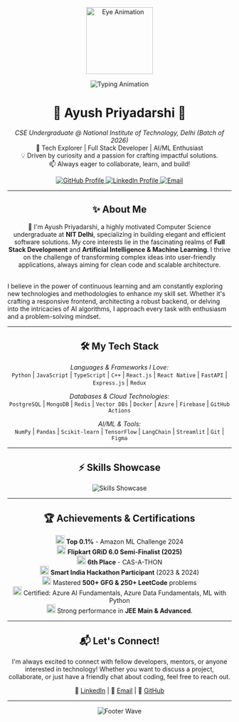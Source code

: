 <!-- Section: Header with Typing Animation -->
 <!-- Section: Header with Typing Animation -->
<!-- Eye Animation -->
<p align="center">
  <img src="https://raw.githubusercontent.com/matcornic/animated-svg-eyes/master/eyes.svg" width="150px" alt="Eye Animation" />
</p>

<!-- Typing Animation -->
<p align="center">
  <img src="https://readme-typing-svg.demolab.com/?lines=Hello%20World%21%20I%27m%20Ayush%20Priyadarshi;Building%20Dreams%20with%20Code%20%F0%9F%92%BB;Passionate%20about%20AI%20%26%20Full%20Stack;Let%27s%20Connect%21%20%F0%9F%91%8B&center=true&size=32&color=000080&pause=1000" alt="Typing Animation" />
</p>



<!-- Section: Introduction & About Me -->
<h1 align="center">🌟 Ayush Priyadarshi 🌟</h1>
<p align="center">
  <em>CSE Undergraduate @ National Institute of Technology, Delhi (Batch of 2026)</em><br/>
  🚀 Tech Explorer | Full Stack Developer | AI/ML Enthusiast<br/>
  💡 Driven by curiosity and a passion for crafting impactful solutions.<br/>
  📫 Always eager to collaborate, learn, and build!
</p>

<!-- Section: Quick Intro / Highlights -->
<div align="center">
  <a href="https://github.com/geekAyush123">
    <img src="https://img.shields.io/badge/GitHub-geekAyush123-informational?style=flat&logo=github&logoColor=white" alt="GitHub Profile"/>
  </a>
  <a href="https://www.linkedin.com/in/ayush-priyadarshi-9481b9282/">
    <img src="https://img.shields.io/badge/LinkedIn-AyushPriyadarshi-blue?style=flat&logo=linkedin&logoColor=white" alt="LinkedIn Profile"/>
  </a>
  <a href="mailto:ayushpriye2105@gmail.com">
    <img src="https://img.shields.io/badge/Email-ayushpriye2105@gmail.com-lightgray?style=flat&logo=gmail&logoColor=red" alt="Email"/>
  </a>
</div>

---

<!-- Section: About Me (More Detailed) -->
<h2 align="center">✨ About Me</h2>

<p align="center">
  👋 I'm Ayush Priyadarshi, a highly motivated Computer Science undergraduate at <strong>NIT Delhi</strong>, specializing in building elegant and efficient software solutions. My core interests lie in the fascinating realms of <strong>Full Stack Development</strong> and <strong>Artificial Intelligence & Machine Learning</strong>. I thrive on the challenge of transforming complex ideas into user-friendly applications, always aiming for clean code and scalable architecture.<br/><br/>
  
  I believe in the power of continuous learning and am constantly exploring new technologies and methodologies to enhance my skill set. Whether it's crafting a responsive frontend, architecting a robust backend, or delving into the intricacies of AI algorithms, I approach every task with enthusiasm and a problem-solving mindset.
</p>

---

<!-- Section: Skills - Categorized -->
<h2 align="center">🛠️ My Tech Stack</h2>

<p align="center">
  <em>Languages & Frameworks I Love:</em><br/>
  <code>Python</code> | <code>JavaScript</code> | <code>TypeScript</code> | <code>C++</code> | <code>React.js</code> | <code>React Native</code> | <code>FastAPI</code> | <code>Express.js</code> | <code>Redux</code>
</p>

<p align="center">
  <em>Databases & Cloud Technologies:</em><br/>
  <code>PostgreSQL</code> | <code>MongoDB</code> | <code>Redis</code> | <code>Vector DBs</code> | <code>Docker</code> | <code>Azure</code> | <code>Firebase</code> | <code>GitHub Actions</code>
</p>

<p align="center">
  <em>AI/ML & Tools:</em><br/>
  <code>NumPy</code> | <code>Pandas</code> | <code>Scikit-learn</code> | <code>TensorFlow</code> | <code>LangChain</code> | <code>Streamlit</code> | <code>Git</code> | <code>Figma</code>
</p>

---

<!-- Section: Visual Skills Showcase -->
<h2 align="center">⚡ Skills Showcase</h2>

<p align="center">
  <!-- Using skillicons.dev for a dynamic and attractive skill representation -->
  <img src="https://skillicons.dev/icons?i=python,cpp,js,ts,react,redux,fastapi,express,html,css,tailwind,materialui,postgres,mongodb,docker,azure,git,figma,githubactions,firebase,tensorflow,sklearn,langchain,nextjs,vscode,linux&perline=8" alt="Skills Showcase" />
</p>

---

<!-- Section: Achievements & Recognitions -->
<h2 align="center">🏆 Achievements & Certifications</h2>

<p align="center">
  <img src="https://custom-icon-set.iconify.design/fluent-mdl2/trophy.svg" width="20px"/> <strong>Top 0.1%</strong> - Amazon ML Challenge 2024<br/>
  <img src="https://custom-icon-set.iconify.design/tabler/trophy.svg" width="20px"/> <strong>Flipkart GRiD 6.0 Semi-Finalist (2025)</strong><br/>
  <img src="https://custom-icon-set.iconify.design/carbon/trophy.svg" width="20px"/> <strong>6th Place</strong> - CAS-A-THON<br/>
  <img src="https://custom-icon-set.iconify.design/mi/award.svg" width="20px"/> <strong>Smart India Hackathon Participant</strong> (2023 & 2024)<br/>
  <img src="https://custom-icon-set.iconify.design/iconoir/code-checking-script.svg" width="20px"/> Mastered <strong>500+ GFG & 250+ LeetCode</strong> problems<br/>
  <img src="https://custom-icon-set.iconify.design/clarity/certificate-solid.svg" width="20px"/> Certified: Azure AI Fundamentals, Azure Data Fundamentals, ML with Python<br/>
  <img src="https://custom-icon-set.iconify.design/logos/jugendforum-lange-eiche.svg" width="20px"/> Strong performance in <strong>JEE Main & Advanced</strong>.
</p>

---

<!-- Section: Call to Action / Connect -->
<h2 align="center">📬 Let's Connect!</h2>

<p align="center">
  I'm always excited to connect with fellow developers, mentors, or anyone interested in technology! Whether you want to discuss a project, collaborate, or just have a friendly chat about coding, feel free to reach out.
</p>
<p align="center">
  🔗 <a href="https://www.linkedin.com/in/ayush-priyadarshi-9481b9282/" target="_blank">LinkedIn</a> | 📧 <a href="mailto:ayushpriye2105@gmail.com">Email</a> | 🚀 <a href="https://github.com/geekAyush123" target="_blank">GitHub</a>
</p>

---

<!-- Section: Footer - Dynamic Wave/Design -->
<div align="center">
  <img src="https://capsule-render.vercel.app/api?type=wave&color=0:58A6FF,100:41D1FF&height=150§ion=footer&text=Keep+Exploring%2C+Keep+Building+%F0%9F%92%BB&fontAlign=8&fontSize=24" alt="Footer Wave"/>
</div>
